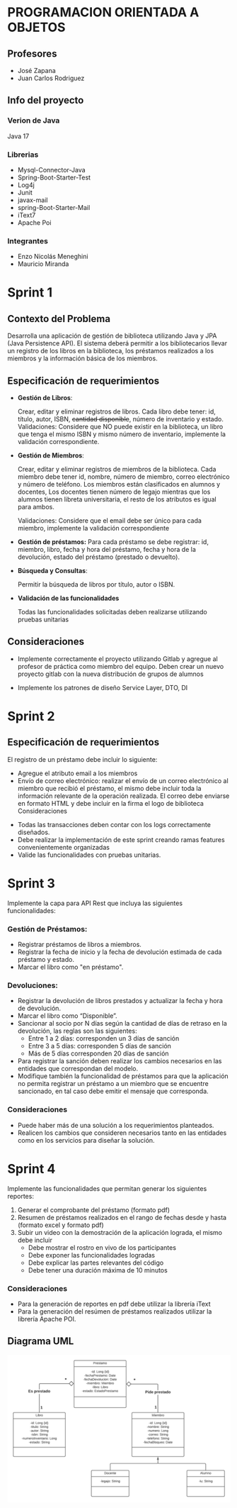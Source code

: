 # PROGRAMACION ORIENTADA A OBJETOS
## Profesores
- José Zapana
- Juan Carlos Rodriguez
## Info del proyecto
### Verion de Java
Java 17
### Librerias
* Mysql-Connector-Java
* Spring-Boot-Starter-Test
* Log4j
* Junit
* javax-mail
* spring-Boot-Starter-Mail
* iText7
* Apache Poi
### Integrantes
- Enzo Nicolás Meneghini
- Mauricio Miranda


# Sprint 1
## Contexto del Problema

Desarrolla una aplicación de gestión de biblioteca utilizando Java y JPA (Java Persistence API). El
sistema deberá permitir a los bibliotecarios llevar un registro de los libros en la biblioteca, los
préstamos realizados a los miembros y la información básica de los miembros.

## Especificación de requerimientos

- **Gestión de Libros**:

  Crear, editar y eliminar registros de libros.
Cada libro debe tener: id, título, autor, ISBN, ~~cantidad disponible~~, número de inventario y estado.
Validaciones: Considere que NO puede existir en la biblioteca, un libro que tenga el mismo ISBN y mismo
número de inventario, implemente la validación correspondiente.

- **Gestión de Miembros**:

  Crear, editar y eliminar registros de miembros de la biblioteca.
Cada miembro debe tener id, nombre, número de miembro, correo electrónico y número de teléfono.
Los miembros están clasificados en alumnos y docentes, Los docentes tienen número de legajo mientras que
los alumnos tienen libreta universitaria, el resto de los atributos es igual para ambos.

  Validaciones: Considere que el email debe ser único para cada miembro, implemente la validación
correspondiente

- **Gestión de préstamos:**
Para cada préstamo se debe registrar: id, miembro, libro, fecha y hora del préstamo, fecha y hora de la
devolución, estado del préstamo (prestado o devuelto).

- **Búsqueda y Consultas**:

  Permitir la búsqueda de libros por título, autor o ISBN.

- **Validación de las funcionalidades**

  Todas las funcionalidades solicitadas deben realizarse utilizando pruebas unitarias

## Consideraciones
- Implemente correctamente el proyecto utilizando Gitlab y agregue al profesor de práctica como miembro del
equipo. Deben crear un nuevo proyecto gitlab con la nueva distribución de grupos de alumnos

- Implemente los patrones de diseño Service Layer, DTO, DI
# Sprint 2
## Especificación de requerimientos
El registro de un préstamo debe incluir lo siguiente:
* Agregue el atributo email a los miembros
* Envío de correo electrónico: realizar el envío de un correo electrónico al miembro que
recibió el préstamo, el mismo debe incluir toda la información relevante de la operación
realizada. El correo debe enviarse en formato HTML y debe incluir en la firma el logo de
biblioteca
Consideraciones
- Todas las transacciones deben contar con los logs correctamente diseñados.
- Debe realizar la implementación de este sprint creando ramas features convenientemente
organizadas
- Valide las funcionalidades con pruebas unitarias.
# Sprint 3
Implemente la capa para API Rest que incluya las siguientes funcionalidades:
### Gestión de Préstamos:
- Registrar préstamos de libros a miembros.
- Registrar la fecha de inicio y la fecha de devolución estimada de cada préstamo y
estado.
- Marcar el libro como "en préstamo".
### Devoluciones:
- Registrar la devolución de libros prestados y actualizar la fecha y hora de
devolución.
- Marcar el libro como “Disponible”.
- Sancionar al socio por N días según la cantidad de días de retraso en la devolución, las reglas son las siguientes:
  - Entre 1 a 2 días: corresponden un 3 días de sanción
  - Entre 3 a 5 días: corresponden 5 días de sanción
  - Más de 5 días corresponden 20 días de sanción
- Para registrar la sanción deben realizar los cambios necesarios en las entidades que
correspondan del modelo.
- Modifique también la funcionalidad de préstamos para que la aplicación no permita
registrar un préstamo a un miembro que se encuentre sancionado, en tal caso debe
emitir el mensaje que corresponda.
### Consideraciones
- Puede haber más de una solución a los requerimientos planteados.
- Realicen los cambios que consideren necesarios tanto en las entidades como en los
servicios para diseñar la solución.
# Sprint 4
Implemente las funcionalidades que permitan generar los siguientes reportes:
1. Generar el comprobante del préstamo (formato pdf)
2. Resumen de préstamos realizados en el rango de fechas desde y hasta (formato excel y
formato pdf)
3. Subir un video con la demostración de la aplicación lograda, el mismo debe incluir
   - Debe mostrar el rostro en vivo de los participantes
   - Debe exponer las funcionalidades logradas
   - Debe explicar las partes relevantes del código
   - Debe tener una duración máxima de 10 minutos
### Consideraciones
- Para la generación de reportes en pdf debe utilizar la librería iText
- Para la generación del resúmen de préstamos realizados utilizar la librería Apache POI.

## Diagrama UML
![UML]( UML.jpg)
